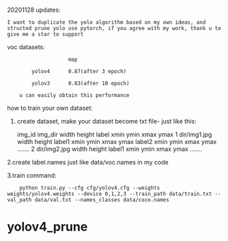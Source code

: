 20201128 updates:

    I want to duplicate the yolo algorithm based on my own ideas, and structed prune yolo use pytorch, if you agree with my work, thank u to give me a star to support


voc datasets:

                        map

            yolov4      0.87(after 3 epoch)

            yolov3      0.83(after 10 epoch)

        u can easily obtain this performance



how to train your own dataset:

1. create dataset, make your dataset become txt file- just like this:

    img_id img_dir width height label xmin ymin xmax ymax
    1 dir/img1.jpg width height label1 xmin ymin xmax ymax label2 xmin ymin xmax ymax .......
    2 dir/img2.jpg width height label1 xmin ymin xmax ymax .......

2.create label.names just like data/voc.names in my code


3.train command:

        python train.py --cfg cfg/yolov4.cfg --weights weights/yolov4.weights --device 0,1,2,3 --train_path data/train.txt --val_path data/val.txt --names_classes data/coco.names


# yolov4_prune
